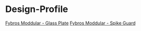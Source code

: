 # Design-Profile
[Fybros Moddular - Glass Plate](https://www.instagram.com/p/CxEtjLgti9z/)
[Fybros Moddular - Spike Guard](https://www.instagram.com/p/CngVwwwyEBV/?utm_source=ig_embed&amp;utm_campaign=loading)



